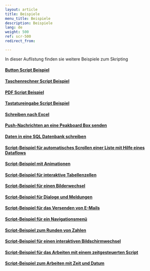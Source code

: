 ```yaml
---
layout: article
title: Beispiele
menu_title: Beispiele
description: Beispiele
lang: de
weight: 500
ref: scr-500
redirect_from:

---
```


In dieser Auflistung finden sie weitere Beispiele zum Skripting

#### [Button Script Beispiel](https://templates.peakboard.com/Script-Example-With-Button/index)

#### [Taschenrechner Script Beispiel](https://templates.peakboard.com/Script-Example-Using-Calculator/index)

#### [PDF Script Beispiel](https://templates.peakboard.com/Script-Example-PDF-Page-Change/index)

#### [Tastatureingabe Script Beispiel](https://templates.peakboard.com/Script-Example-Processing-Keyboard-Entries/index)

#### [Schreiben nach Excel](https://templates.peakboard.com/Script-Example-Writing-To-Excel/index)

#### [Push-Nachrichten an eine Peakboard Box senden](https://templates.peakboard.com/Script-Send-Push-Messages-To-Peakboard/index)

#### [Daten in eine SQL Datenbank schreiben](https://templates.peakboard.com/Script-Writing-To-SQL-Database/index)

#### [Script-Beispiel für automatisches Scrollen einer Liste mit Hilfe eines Dataflows](https://templates.peakboard.com/Script-Auto-Scroll-List/index)

#### [Script-Beispiel mit Animationen](https://templates.peakboard.com/Script-Example-With-Animations/index)

#### [Script-Beispiel für interaktive Tabellenzellen](https://templates.peakboard.com/Script-Example-Interactive-Table-Cells/index)

#### [Script-Beispiel für einen Bilderwechsel](https://templates.peakboard.com/Script-Example-Image-Change/index)

#### [Script-Beispiel für Dialoge und Meldungen](https://templates.peakboard.com/Script-Example-Dialogs-And-Messages/index)

#### [Script-Beispiel für das Versenden von E-Mails](https://templates.peakboard.com/Script-Example-Sending-Emails/index)

#### [Script-Beispiel für ein Navigationsmenü](https://templates.peakboard.com/Script-Example-Navigation-Menu/index)

#### [Script-Beispiel zum Runden von Zahlen](https://templates.peakboard.com/Script-Example-Rounding-Numbers/index)

#### [Script-Beispiel für einen interaktiven Bildschirmwechsel](https://templates.peakboard.com/Script-Example-Interactive-Screen-Change/index)

#### [Script-Beispiel für das Arbeiten mit einem zeitgesteuerten Script](https://templates.peakboard.com/Script-Example-Working-With-Time-Controlled-Script/index)

#### [Script-Beispiel zum Arbeiten mit Zeit und Datum](https://templates.peakboard.com/Script-Example-Working-With-Time-And-Date/index)